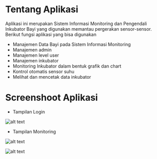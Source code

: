# Tentang Aplikasi
Aplikasi ini merupakan Sistem Informasi Monitoring dan Pengendali Inkubator Bayi yang digunakan memantau pergerakan sensor-sensor.
Berikut fungsi aplikasi yang bisa digunakan
* Manajemen Data Bayi pada Sistem Informasi Monitoring
* Manajemen admin
* Manajemen level user
* Manajemen inkubator
* Monitoring Inkubator dalam bentuk grafik dan chart
* Kontrol otomatis sensor suhu
* Melihat dan mencetak data inkubator 

# Screenshoot Aplikasi
* Tampilan Login 

![alt text](https://raw.githubusercontent.com/muhrizky/SI-Inkubator_Bayi/master/screenshoot/1.png)

* Tampilan Monitoring

![alt text](https://raw.githubusercontent.com/muhrizky/SI-Inkubator_Bayi/master/screenshoot/2.png)

![alt text](https://raw.githubusercontent.com/muhrizky/SI-Inkubator_Bayi/master/screenshoot/3.png)

